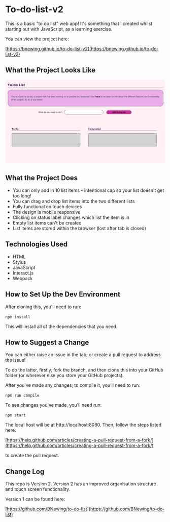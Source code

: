 # To-do-list-v2

This is a basic "to do list" web app! It's something that I created whilst starting out with JavaScript, as a learning exercise. 

You can view the project here:

[https://bnewing.github.io/to-do-list-v2](https://bnewing.github.io/to-do-list-v2)


## What the Project Looks Like

<img src="./assets/screenshot.png" alt="screenshot">


## What the Project Does

- You can only add in 10 list items - intentional cap so your list doesn't get too long!
- You can drag and drop list items into the two different lists
- Fully functional on touch devices
- The design is mobile responsive
- Clicking on status label changes which list the item is in
- Empty list items can't be created
- List items are stored within the browser (lost after tab is closed)

## Technologies Used

- HTML
- Stylus
- JavaScript
- Interact.js
- Webpack


## How to Set Up the Dev Environment

After cloning this, you'll need to run:

`npm install`

This will install all of the dependencies that you need.


## How to Suggest a Change

You can either raise an issue in the tab, or create a pull request to address the issue!

To do the latter, firstly, fork the branch, and then clone this into your GitHub folder (or wherever else you store your GitHub projects).

After you've made any changes, to compile it, you'll need to run:

`npm run compile`

To see changes you've made, you'll need run:

`npm start`

The local host will be at http://localhost:8080. Then, follow the steps listed here:

[https://help.github.com/articles/creating-a-pull-request-from-a-fork/](https://help.github.com/articles/creating-a-pull-request-from-a-fork/) 

to create the pull request.

## Change Log

This repo is Version 2. Version 2 has an improved organisation structure and touch screen functionality.

Version 1 can be found here:

[https://github.com/BNewing/to-do-list](https://github.com/BNewing/to-do-list)

